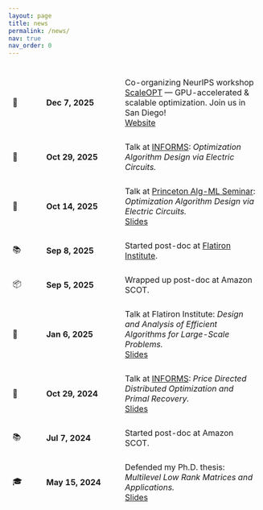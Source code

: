 ```yaml
---
layout: page
title: news
permalink: /news/
nav: true
nav_order: 0
---
```







<table style="border-collapse: separate; border-spacing: 0 1.4em;">
		<tr style="margin-bottom: 1.4em;">
		<td>🚀</td>
		<td></td>
		<td></td>
		<td><b>Dec&nbsp;7,&nbsp;2025</b></td>
		<td></td>
		<td></td>
		<td>Co-organizing NeurIPS workshop <a href="https://www.cvxgrp.org/scaleopt/">ScaleOPT</a> — GPU-accelerated & scalable optimization. Join us in San Diego!
        <br/><a href="https://www.cvxgrp.org/scaleopt/" class="btn btn-sm z-depth-0" role="button">Website</a></td>
	</tr>
		<tr style="margin-bottom: 1.4em;">
		<td>🎤</td>
		<td></td>
		<td></td>
		<td><b>Oct&nbsp;29,&nbsp;2025</b></td>
		<td></td>
		<td></td>
		<td>Talk at <a href="https://submissions.mirasmart.com/InformsAnnual2025/Itinerary/PresentationDetail.aspx?evdid=2608">INFORMS</a>: <em>Optimization Algorithm Design via Electric Circuits.</em></td>
	</tr>
		<tr style="margin-bottom: 1.4em;">
		<td>🎤</td>
		<td></td>
		<td></td>
		<td><b>Oct&nbsp;14,&nbsp;2025</b></td>
		<td></td>
		<td></td>
		<td>Talk at <a href="https://princeton-alg-ml.github.io">Princeton Alg-ML Seminar</a>: <em>Optimization Algorithm Design via Electric Circuits.</em><br/><a href="../assets/pdf/talk_circuits_25.pdf" class="btn btn-sm z-depth-0" role="button">Slides</a></td>
	</tr> 
		<tr style="margin-bottom: 1.4em;">
		<td>📚</td>
		<td></td>
		<td></td>
		<td><b>Sep&nbsp;8,&nbsp;2025</b></td>
		<td></td>
		<td></td>
		<td>Started post-doc at <a href="https://www.simonsfoundation.org/flatiron/center-for-computational-mathematics/">Flatiron Institute</a>.</td>
	</tr> 
		<tr style="margin-bottom: 1.4em;">
		<td>📦</td>
		<td></td>
		<td></td>
		<td><b>Sep&nbsp;5,&nbsp;2025</b></td>
		<td></td>
		<td></td>
		<td>Wrapped up post-doc at Amazon SCOT.</td>
	</tr> 
		<tr style="margin-bottom: 1.4em;">
		<td>🎤</td>
		<td></td>
		<td></td>
		<td><b>Jan&nbsp;6,&nbsp;2025</b></td>
		<td></td>
		<td></td>
		<td>Talk at Flatiron Institute: <em>Design and Analysis of Efficient Algorithms for Large-Scale Problems.</em><br/><a href="../assets/pdf/talk_flatiron_25.pdf" class="btn btn-sm z-depth-0" role="button">Slides</a></td>
	</tr> 
        <tr style="margin-bottom: 1.4em;">
		<td>🎤</td>
		<td></td>
		<td></td>
		<td><b>Oct&nbsp;29,&nbsp;2024</b></td>
		<td></td>
		<td></td>
		<td>Talk at <a href="https://submissions.mirasmart.com/InformsAnnual2024/Itinerary/PresentationDetail.aspx?evdid=8500">INFORMS</a>: <em>Price Directed Distributed Optimization and Primal Recovery.</em><br/><a href="../assets/pdf/talk_informs_24.pdf" class="btn btn-sm z-depth-0" role="button">Slides</a></td>
	</tr> 
        <tr style="margin-bottom: 1.4em;">
		<td>📚</td>
		<td></td>
		<td></td>
		<td><b>Jul&nbsp;7,&nbsp;2024</b></td>
		<td></td>
		<td></td>
		<td>Started post-doc at Amazon SCOT.</td>
	</tr> 
        <tr style="margin-bottom: 1.4em;">
		<td>🎓</td>
		<td></td>
		<td></td>
		<td><b>May&nbsp;15,&nbsp;2024</b></td>
		<td></td>
		<td></td>
		<td>Defended my Ph.D. thesis: <em>Multilevel Low Rank Matrices and Applications.</em><br/><a href="../assets/pdf/mlr_defense.pdf" class="btn btn-sm z-depth-0" role="button">Slides</a></td>
	</tr>
</table>
